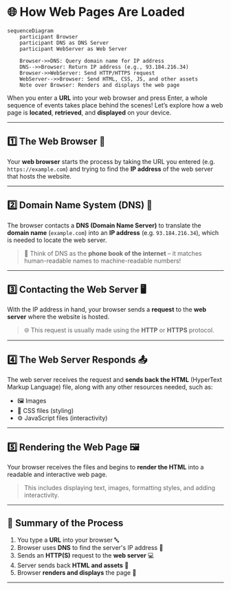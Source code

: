 # 🌐 How Web Pages Are Loaded

```mermaid
sequenceDiagram
    participant Browser
    participant DNS as DNS Server
    participant WebServer as Web Server

    Browser->>DNS: Query domain name for IP address
    DNS-->>Browser: Return IP address (e.g., 93.184.216.34)
    Browser->>WebServer: Send HTTP/HTTPS request
    WebServer-->>Browser: Send HTML, CSS, JS, and other assets
    Note over Browser: Renders and displays the web page
```

When you enter a **URL** into your web browser and press Enter, a whole sequence of events takes place behind the scenes! Let’s explore how a web page is **located**, **retrieved**, and **displayed** on your device.

---

## 1️⃣ The Web Browser 🧭

Your **web browser** starts the process by taking the URL you entered (e.g. `https://example.com`) and trying to find the **IP address** of the web server that hosts the website.

---

## 2️⃣ Domain Name System (DNS) 📡

The browser contacts a **DNS (Domain Name Server)** to translate the **domain name** (`example.com`) into an **IP address** (e.g. `93.184.216.34`), which is needed to locate the web server.

> 🧠 Think of DNS as the **phone book of the internet** – it matches human-readable names to machine-readable numbers!

---

## 3️⃣ Contacting the Web Server 🖥️

With the IP address in hand, your browser sends a **request** to the **web server** where the website is hosted.

> 🌐 This request is usually made using the **HTTP** or **HTTPS** protocol.

---

## 4️⃣ The Web Server Responds 📤

The web server receives the request and **sends back the HTML** (HyperText Markup Language) file, along with any other resources needed, such as:

- 🖼️ Images
- 🎨 CSS files (styling)
- ⚙️ JavaScript files (interactivity)

---

## 5️⃣ Rendering the Web Page 🖼️

Your browser receives the files and begins to **render the HTML** into a readable and interactive web page.

> This includes displaying text, images, formatting styles, and adding interactivity.

---

## 🔁 Summary of the Process

1. You type a **URL** into your browser 🔤
2. Browser uses **DNS** to find the server's IP address 📡
3. Sends an **HTTP(S)** request to the **web server** 💻
4. Server sends back **HTML and assets** 🧾
5. Browser **renders and displays** the page 🎨

---